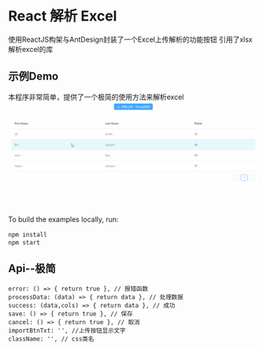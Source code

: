 React 解析 Excel 
=====

使用ReactJS构架与AntDesign封装了一个Excel上传解析的功能按钮
引用了xlsx解析excel的库

## 示例Demo
本程序非常简单，提供了一个极简的使用方法来解析excel
![image](https://github.com/hongtaodai/react-excel/blob/master/src/src/imgs/a.gif)

To build the examples locally, run:

```
npm install
npm start
```

## Api--极简
    error: () => { return true }, // 报错函数
    processData: (data) => { return data }, // 处理数据
    success: (data,cols) => { return data }, // 成功
    save: () => { return true }, // 保存
    cancel: () => { return true }, // 取消
    importBtnTxt: '', //上传按钮显示文字
    className: '', // css类名